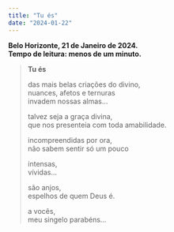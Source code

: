 ```yaml
---
title: "Tu és"
date: "2024-01-22"
---
```


**Belo Horizonte, 21 de Janeiro de 2024.**  
**Tempo de leitura: menos de um minuto.**

> **Tu és**
> 
> das mais belas criações do divino,  
> nuances, afetos e ternuras  
> invadem nossas almas…
> 
> talvez seja a graça divina,  
> que nos presenteia com toda amabilidade.
> 
> incompreendidas por ora,  
> não sabem sentir só um pouco
> 
> intensas,  
> vívidas…
> 
> são anjos,  
> espelhos de quem Deus é.
> 
> a vocês,  
> meu singelo parabéns…
